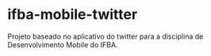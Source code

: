 # ifba-mobile-twitter
Projeto baseado no aplicativo do twitter para a disciplina de Desenvolvimento Mobile do IFBA.
